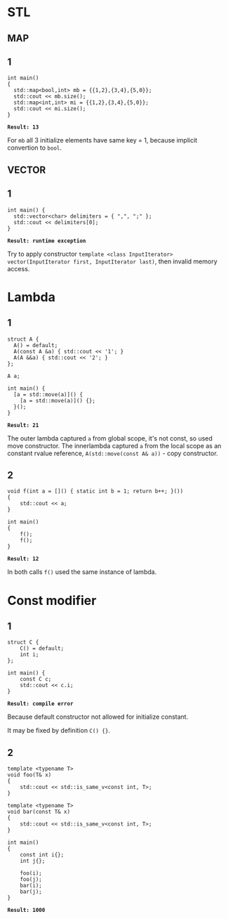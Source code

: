 # STL
## MAP
## 1
```
int main()
{
  std::map<bool,int> mb = {{1,2},{3,4},{5,0}};
  std::cout << mb.size();
  std::map<int,int> mi = {{1,2},{3,4},{5,0}};
  std::cout << mi.size();
}
```
**`Result: 13`**

For `mb` all 3 initialize elements have same key = 1, because implicit convertion to `bool`.

## VECTOR
## 1
```
int main() {
  std::vector<char> delimiters = { ",", ";" };
  std::cout << delimiters[0];
}
```
**`Result: runtime exception`**

Try to apply constructor `template <class InputIterator> vector(InputIterator first, InputIterator last)`, then invalid memory access.

# Lambda
## 1
```
struct A {
  A() = default;
  A(const A &a) { std::cout << '1'; }
  A(A &&a) { std::cout << '2'; }
};

A a;

int main() {
  [a = std::move(a)]() {
    [a = std::move(a)]() {};
  }();
}
```
**`Result: 21`**

The outer lambda captured `a` from global scope, it's not const, so used move constructor. The innerlambda captured `a` from the local scope as an constant rvalue reference, `A(std::move(const A& a))` - copy constructor.

## 2
```
void f(int a = []() { static int b = 1; return b++; }())
{
    std::cout << a;
}

int main()
{
    f();
    f();
}
```
**`Result: 12`**

In both calls `f()` used the same instance of lambda.

# Const modifier
## 1
```
struct C {
    C() = default;
    int i;
};

int main() {
    const C c;
    std::cout << c.i;
}
```
**`Result: compile error`**

Because default constructor not allowed for initialize constant.

It may be fixed by definition `C() {}`.

## 2
```
template <typename T>
void foo(T& x)
{
    std::cout << std::is_same_v<const int, T>;
}

template <typename T>
void bar(const T& x)
{
    std::cout << std::is_same_v<const int, T>;
}

int main()
{
    const int i{};
    int j{};

    foo(i);
    foo(j);
    bar(i);
    bar(j);
}
```
**`Result: 1000`**

